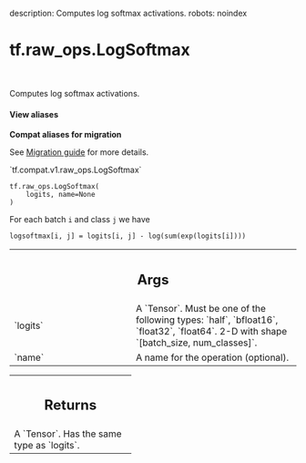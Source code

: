 description: Computes log softmax activations.
robots: noindex

# tf.raw_ops.LogSoftmax

<!-- Insert buttons and diff -->

<table class="tfo-notebook-buttons tfo-api nocontent" align="left">

</table>



Computes log softmax activations.

<section class="expandable">
  <h4 class="showalways">View aliases</h4>
  <p>
<b>Compat aliases for migration</b>
<p>See
<a href="https://www.tensorflow.org/guide/migrate">Migration guide</a> for
more details.</p>
<p>`tf.compat.v1.raw_ops.LogSoftmax`</p>
</p>
</section>

<pre class="devsite-click-to-copy prettyprint lang-py tfo-signature-link">
<code>tf.raw_ops.LogSoftmax(
    logits, name=None
)
</code></pre>



<!-- Placeholder for "Used in" -->

For each batch `i` and class `j` we have

    logsoftmax[i, j] = logits[i, j] - log(sum(exp(logits[i])))

<!-- Tabular view -->
 <table class="responsive fixed orange">
<colgroup><col width="214px"><col></colgroup>
<tr><th colspan="2"><h2 class="add-link">Args</h2></th></tr>

<tr>
<td>
`logits`
</td>
<td>
A `Tensor`. Must be one of the following types: `half`, `bfloat16`, `float32`, `float64`.
2-D with shape `[batch_size, num_classes]`.
</td>
</tr><tr>
<td>
`name`
</td>
<td>
A name for the operation (optional).
</td>
</tr>
</table>



<!-- Tabular view -->
 <table class="responsive fixed orange">
<colgroup><col width="214px"><col></colgroup>
<tr><th colspan="2"><h2 class="add-link">Returns</h2></th></tr>
<tr class="alt">
<td colspan="2">
A `Tensor`. Has the same type as `logits`.
</td>
</tr>

</table>

